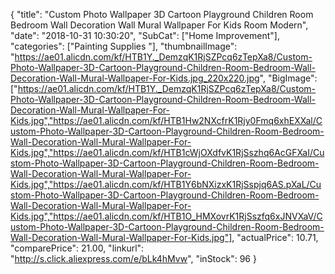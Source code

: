 {
	"title": "Custom Photo Wallpaper 3D Cartoon Playground Children Room Bedroom Wall Decoration Wall Mural Wallpaper For Kids Room Modern",
	"date": "2018-10-31 10:30:20",
	"SubCat": ["Home Improvement"],
	"categories": ["Painting Supplies "],
	"thumbnailImage": "https://ae01.alicdn.com/kf/HTB1Y._DemzqK1RjSZPcq6zTepXa8/Custom-Photo-Wallpaper-3D-Cartoon-Playground-Children-Room-Bedroom-Wall-Decoration-Wall-Mural-Wallpaper-For-Kids.jpg_220x220.jpg",
	"BigImage": ["https://ae01.alicdn.com/kf/HTB1Y._DemzqK1RjSZPcq6zTepXa8/Custom-Photo-Wallpaper-3D-Cartoon-Playground-Children-Room-Bedroom-Wall-Decoration-Wall-Mural-Wallpaper-For-Kids.jpg","https://ae01.alicdn.com/kf/HTB1Hw2NXcfrK1Rjy0Fmq6xhEXXal/Custom-Photo-Wallpaper-3D-Cartoon-Playground-Children-Room-Bedroom-Wall-Decoration-Wall-Mural-Wallpaper-For-Kids.jpg","https://ae01.alicdn.com/kf/HTB1cWjOXdfvK1RjSszhq6AcGFXaI/Custom-Photo-Wallpaper-3D-Cartoon-Playground-Children-Room-Bedroom-Wall-Decoration-Wall-Mural-Wallpaper-For-Kids.jpg","https://ae01.alicdn.com/kf/HTB1Y6bNXizxK1RjSspjq6AS.pXaL/Custom-Photo-Wallpaper-3D-Cartoon-Playground-Children-Room-Bedroom-Wall-Decoration-Wall-Mural-Wallpaper-For-Kids.jpg","https://ae01.alicdn.com/kf/HTB1O_HMXovrK1RjSszfq6xJNVXaV/Custom-Photo-Wallpaper-3D-Cartoon-Playground-Children-Room-Bedroom-Wall-Decoration-Wall-Mural-Wallpaper-For-Kids.jpg"],
	"actualPrice": 10.71,
	"comparePrice": 21.00,
	"linkurl": "http://s.click.aliexpress.com/e/bLk4hMvw",
	"inStock": 96
}
